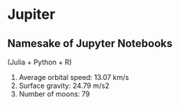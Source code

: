 # Jupiter
## Namesake of Jupyter Notebooks  
(Julia + Python + R)

1. Average orbital speed: 13.07 km/s
1. Surface gravity: 24.79 m/s2
1. Number of moons: 79
